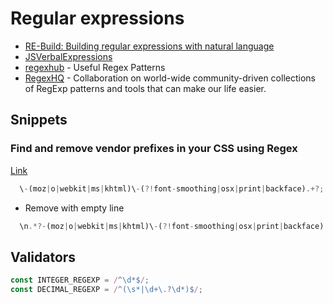 # Regular expressions

- [RE-Build: Building regular expressions with natural language](https://github.com/MaxArt2501/re-build)
- [JSVerbalExpressions](https://github.com/VerbalExpressions/JSVerbalExpressions)
- [regexhub](https://projects.lukehaas.me/regexhub/) - Useful Regex Patterns
- [RegexHQ](https://github.com/regexhq) - Collaboration on world-wide community-driven collections of RegExp patterns and tools that can make our life easier.

## Snippets

### Find and remove vendor prefixes in your CSS using Regex

[Link](https://www.mikestreety.co.uk/blog/find-and-remove-vendor-prefixes-in-your-css-using-regex)

```js
  \-(moz|o|webkit|ms|khtml)\-(?!font-smoothing|osx|print|backface).+?;
```

- Remove with empty line

```js
  \n.*?-(moz|o|webkit|ms|khtml)\-(?!font-smoothing|osx|print|backface).+?;
```

## Validators

```js
const INTEGER_REGEXP = /^\d*$/;
const DECIMAL_REGEXP = /^(\s*|\d+\.?\d*)$/;
```
